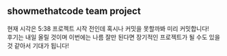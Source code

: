 ## showmethatcode team project

현재 시각은 5:38 프로젝트 시작 전인데 혹시나 커밋을 못할까봐 미리 커밋합니다!<br>
후기는 내일 올릴 것이며 이번에는 나름 잘만 된다면 장기적인 프로젝트가 될 수도 있을 것 같아서 기대가 됩니다!